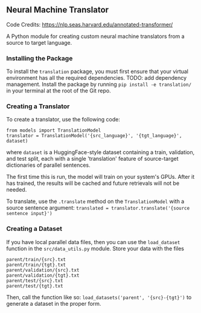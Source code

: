 ## Neural Machine Translator

Code Credits: https://nlp.seas.harvard.edu/annotated-transformer/


A Python module for creating custom neural machine translators from a source to target language.

### Installing the Package
To install the `translation` package, you must first ensure that your virtual environment has all the required dependencies. TODO: add dependency management.
Install the package by running `pip install -e translation/` in your terminal at the root of the Git repo.

### Creating a Translator
To create a translator, use the following code:
```
from models import TranslationModel
translator = TranslationModel('{src_language}', '{tgt_language}', dataset)
```
where `dataset` is a HuggingFace-style dataset containing a train, validation, and test split, each with a single 'translation' feature of source-target dictionaries of parallel sentences.

The first time this is run, the model will train on your system's GPUs. After it has trained, the results will be cached and future retrievals will not be needed.

To translate, use the `.translate` method on the `TranslationModel` with a source sentence argument:
`translated = translator.translate('{source sentence input}')`

### Creating a Dataset
If you have local parallel data files, then you can use the `load_dataset` function in the `src/data_utils.py` module. Store your data with the files 
```
parent/train/{src}.txt
parent/train/{tgt}.txt
parent/validation/{src}.txt
parent/validation/{tgt}.txt
parent/test/{src}.txt
parent/test/{tgt}.txt
```
Then, call the function like so: `load_datasets('parent', '{src}-{tgt}')` to generate a dataset in the proper form.













